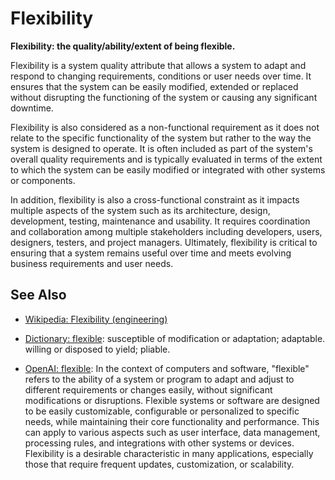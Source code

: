 # Flexibility

**Flexibility: the quality/ability/extent of being flexible.**

<span data-chatgpt-prompt="explain flexibility (system quality attribute, cross-functional constraint, non-functional requirement\)">

Flexibility is a system quality attribute that allows a system to adapt and respond to changing requirements, conditions or user needs over time. It ensures that the system can be easily modified, extended or replaced without disrupting the functioning of the system or causing any significant downtime.

Flexibility is also considered as a non-functional requirement as it does not relate to the specific functionality of the system but rather to the way the system is designed to operate. It is often included as part of the system's overall quality requirements and is typically evaluated in terms of the extent to which the system can be easily modified or integrated with other systems or components.

In addition, flexibility is also a cross-functional constraint as it impacts multiple aspects of the system such as its architecture, design, development, testing, maintenance and usability. It requires coordination and collaboration among multiple stakeholders including developers, users, designers, testers, and project managers. Ultimately, flexibility is critical to ensuring that a system remains useful over time and meets evolving business requirements and user needs.

</span>

## See Also

* [Wikipedia: Flexibility (engineering)](https://wikipedia.org/wiki/Flexibility_(engineering))

* [Dictionary: flexible](https://www.dictionary.com/browse/flexible): susceptible of modification or adaptation; adaptable. willing or disposed to yield; pliable.

* [OpenAI: flexible](https:://openai.com): <span data-chatgpt-prompt="define flexible (computers and software)">In the context of computers and software, "flexible" refers to the ability of a system or program to adapt and adjust to different requirements or changes easily, without significant modifications or disruptions. Flexible systems or software are designed to be easily customizable, configurable or personalized to specific needs, while maintaining their core functionality and performance. This can apply to various aspects such as user interface, data management, processing rules, and integrations with other systems or devices. Flexibility is a desirable characteristic in many applications, especially those that require frequent updates, customization, or scalability.</span>
